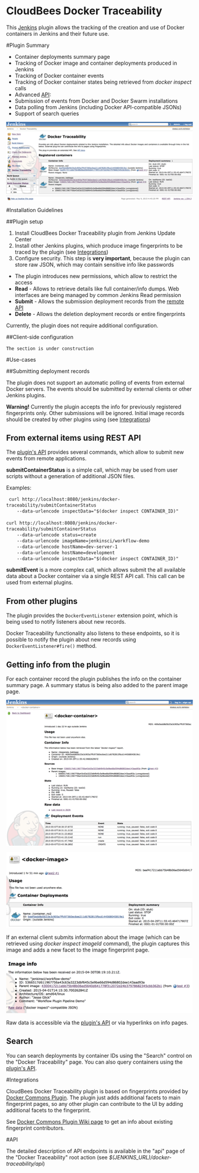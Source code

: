 # CloudBees Docker Traceability

This [Jenkins](http://jenkins-ci.org) plugin allows the tracking of the creation and use of Docker containers in Jenkins and their future use.

#Plugin Summary

* Container deployments summary page
* Tracking of Docker image and container deployments produced in Jenkins
* Tracking of Docker container events
* Tracking of Docker container states being retrieved from *docker inspect* calls
* Advanced [API](#API):
 * Submission of events from Docker and Docker Swarm installations
 * Data polling from Jenkins (including Docker API-compatible JSONs)
 * Support of search queries
 
 ![Main page](/doc/images/root-action.png)

#Installation Guidelines

##Plugin setup

1. Install CloudBees Docker Traceability plugin from Jenkins Update Center
2. Install other Jenkins plugins, which produce image fingerprints to be traced by the plugin (see [Integrations](#Integrations))
3. Configure security. This step is **very important**, because the plugin can store raw JSON, which may contain sensitive info like passwords
 * The plugin introduces new permissions, which allow to restrict the access
 * **Read** - Allows to retrieve details like full container/info dumps. 
      Web interfaces are being managed by common Jenkins Read permission
 * **Submit** - Allows the submission deployment records from the [remote API](#API)
 * **Delete** - Allows the deletion deployment records or entire fingerprints

Currently, the plugin does not require additional configuration.

##Client-side configuration

```
The section is under construction
```

#Use-cases

##Submitting deployment records

The plugin does not support an automatic polling of events from external Docker servers. The events should be submitted by external clients or other Jenkins plugins.

**Warning!** Currently the plugin accepts the info for previously registered fingerprints only. Other submissions will be ignored. Initial image records should be created by other plugins using (see [Integrations](#Integrations))

From external items using REST API
-----
The [plugin's API](#API) provides several commands, which allow to submit new events from remote applications.

**submitContainerStatus** is a simple call, which may be used from user scripts without a generation of additional JSON files.
 
Examples: 
```
 curl http://localhost:8080/jenkins/docker-traceability/submitContainerStatus 
    --data-urlencode inspectData="$(docker inspect CONTAINER_ID)"
 
curl http://localhost:8080/jenkins/docker-traceability/submitContainerStatus 
    --data-urlencode status=create
    --data-urlencode imageName=jenkinsci/workflow-demo
    --data-urlencode hostName=dev-server-1
    --data-urlencode hostName=development
    --data-urlencode inspectData="$(docker inspect CONTAINER_ID)"
```

**submitEvent** is a more complex call, which allows submit the all available data about a Docker container via a single REST API call. This call can be used from external plugins.

From other plugins
-----
The plugin provides the <code>DockerEventListener</code> extension point, which is being used to notify listeners about new records. 

Docker Traceability functionality also listens to these endpoints, so it is possible to notify the plugin about new records using <code>DockerEventListener#fire()</code> method.

## Getting info from the plugin

For each container record the plugin publishes the info on the container summary page. A summary status is being also added to the parent image page.

![Docker container page](/doc/images/container-page.png)

![Docker image page](/doc/images/image-page.png)


If an external client submits information about the image (which can be retrieved using *docker inspect imageId* command), the plugin captures this image and adds a new facet to the image fingerprint page.

![Docker image info facet](/doc/images/docker-image-facet.png)

Raw data is accessible via the [plugin's API](#API) or via hyperlinks on info pages.

## Search

You can search deployments by container IDs using the "Search" control on the "Docker Traceability" page. You can also query containers using the [plugin's API](#API).

#Integrations

CloudBees Docker Traceability plugin is based on fingerprints provided by [Docker Commons Plugin][docker-commons]. The plugin just adds additional  facets to main fingerprint pages, so any other plugin can contribute to the UI by adding additional facets to the fingerprint. 

See [Docker Commons Plugin Wiki page][docker-commons] to get an info about existing fingerprint contributors.

#API

The detailed description of API endpoints is available in the "api" page of the "Docker Traceability" root action (see *$(JENKINS_URL)/docker-traceability/api*)

[docker-commons]: https://wiki.jenkins-ci.org/display/JENKINS/Docker+Commons+Plugin